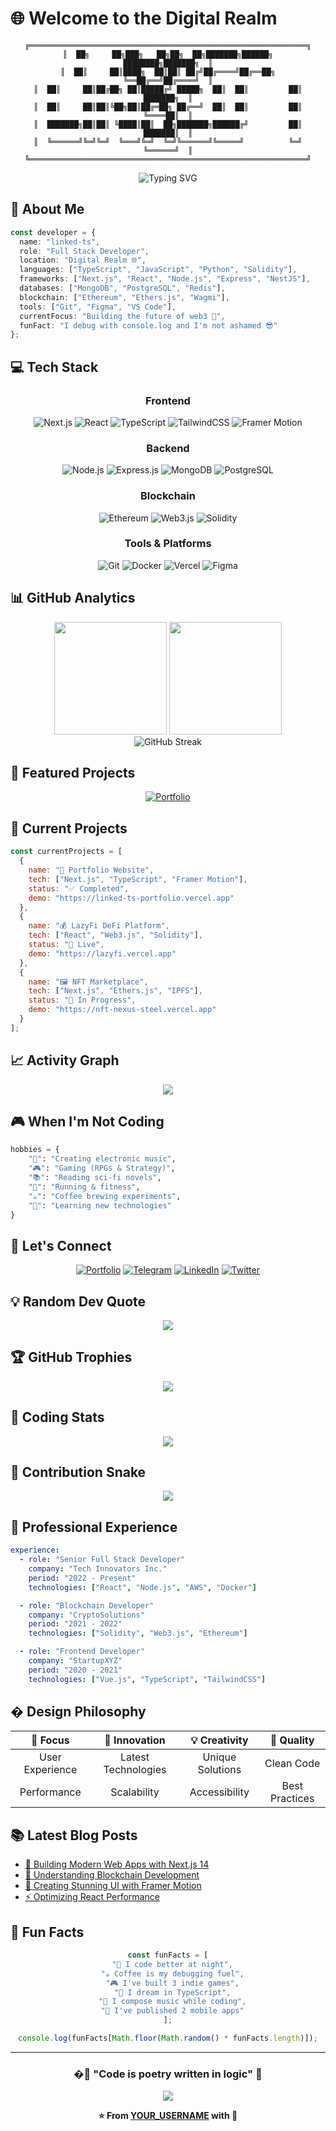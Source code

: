 # 🌐 Welcome to the Digital Realm

<div align="center">
  
```ascii
╔══════════════════════════════════════════════════════════════╗
║  ██╗     ██╗███╗   ██╗██╗  ██╗███████╗██████╗       ████████╗███████╗  ║
║  ██║     ██║████╗  ██║██║ ██╔╝██╔════╝██╔══██╗      ╚══██╔══╝██╔════╝  ║
║  ██║     ██║██╔██╗ ██║█████╔╝ █████╗  ██║  ██║         ██║   ███████╗  ║
║  ██║     ██║██║╚██╗██║██╔═██╗ ██╔══╝  ██║  ██║         ██║   ╚════██║  ║
║  ███████╗██║██║ ╚████║██║  ██╗███████╗██████╔╝         ██║   ███████║  ║
║  ╚══════╝╚═╝╚═╝  ╚═══╝╚═╝  ╚═╝╚══════╝╚═════╝          ╚═╝   ╚══════╝  ║
╚══════════════════════════════════════════════════════════════╝
```

<img src="https://readme-typing-svg.herokuapp.com?font=Orbitron&weight=900&size=35&duration=3000&pause=1000&color=8B5CF6&background=0F101400&center=true&vCenter=true&multiline=true&width=800&height=100&lines=Full+Stack+Developer;Blockchain+Enthusiast;UI%2FUX+Designer" alt="Typing SVG" />

</div>

## 🚀 About Me

```typescript
const developer = {
  name: "linked-ts",
  role: "Full Stack Developer",
  location: "Digital Realm 🌐",
  languages: ["TypeScript", "JavaScript", "Python", "Solidity"],
  frameworks: ["Next.js", "React", "Node.js", "Express", "NestJS"],
  databases: ["MongoDB", "PostgreSQL", "Redis"],
  blockchain: ["Ethereum", "Ethers.js", "Wagmi"],
  tools: ["Git", "Figma", "VS Code"],
  currentFocus: "Building the future of web3 🔮",
  funFact: "I debug with console.log and I'm not ashamed 😎"
};
```

## 💻 Tech Stack

<div align="center">

### Frontend
![Next.js](https://img.shields.io/badge/Next.js-000000?style=for-the-badge&logo=next.js&logoColor=white)
![React](https://img.shields.io/badge/React-20232A?style=for-the-badge&logo=react&logoColor=61DAFB)
![TypeScript](https://img.shields.io/badge/TypeScript-007ACC?style=for-the-badge&logo=typescript&logoColor=white)
![TailwindCSS](https://img.shields.io/badge/Tailwind_CSS-38B2AC?style=for-the-badge&logo=tailwind-css&logoColor=white)
![Framer Motion](https://img.shields.io/badge/Framer_Motion-black?style=for-the-badge&logo=framer&logoColor=blue)

### Backend
![Node.js](https://img.shields.io/badge/Node.js-43853D?style=for-the-badge&logo=node.js&logoColor=white)
![Express.js](https://img.shields.io/badge/Express.js-404D59?style=for-the-badge)
![MongoDB](https://img.shields.io/badge/MongoDB-4EA94B?style=for-the-badge&logo=mongodb&logoColor=white)
![PostgreSQL](https://img.shields.io/badge/PostgreSQL-316192?style=for-the-badge&logo=postgresql&logoColor=white)

### Blockchain
![Ethereum](https://img.shields.io/badge/Ethereum-3C3C3D?style=for-the-badge&logo=Ethereum&logoColor=white)
![Web3.js](https://img.shields.io/badge/web3.js-F16822?style=for-the-badge&logo=web3.js&logoColor=white)
![Solidity](https://img.shields.io/badge/Solidity-%23363636.svg?style=for-the-badge&logo=solidity&logoColor=white)

### Tools & Platforms
![Git](https://img.shields.io/badge/Git-F05032?style=for-the-badge&logo=git&logoColor=white)
![Docker](https://img.shields.io/badge/Docker-2496ED?style=for-the-badge&logo=docker&logoColor=white)
![Vercel](https://img.shields.io/badge/Vercel-000000?style=for-the-badge&logo=vercel&logoColor=white)
![Figma](https://img.shields.io/badge/Figma-F24E1E?style=for-the-badge&logo=figma&logoColor=white)

</div>

## 📊 GitHub Analytics

<div align="center">
  <img height="180em" src="https://github-readme-stats.vercel.app/api?username=YOUR_USERNAME&show_icons=true&theme=tokyonight&include_all_commits=true&count_private=true&bg_color=0d1117&title_color=8b5cf6&text_color=c9d1d9&icon_color=00f7ff&border_color=30363d"/>
  <img height="180em" src="https://github-readme-stats.vercel.app/api/top-langs/?username=YOUR_USERNAME&layout=compact&langs_count=8&theme=tokyonight&bg_color=0d1117&title_color=8b5cf6&text_color=c9d1d9&border_color=30363d"/>
</div>

<div align="center">
  <img src="https://github-readme-streak-stats.herokuapp.com/?user=YOUR_USERNAME&theme=tokyonight&background=0d1117&stroke=30363d&ring=8b5cf6&fire=00f7ff&currStreakLabel=8b5cf6" alt="GitHub Streak" />
</div>

## 🎯 Featured Projects

<div align="center">

[![Portfolio](https://github-readme-stats.vercel.app/api/pin/?username=YOUR_USERNAME&repo=linked-ts-portfolio&theme=tokyonight&bg_color=0d1117&title_color=8b5cf6&text_color=c9d1d9&icon_color=00f7ff&border_color=30363d)](https://github.com/YOUR_USERNAME/linked-ts-portfolio)

</div>

## 🌟 Current Projects

```javascript
const currentProjects = [
  {
    name: "🎨 Portfolio Website",
    tech: ["Next.js", "TypeScript", "Framer Motion"],
    status: "✅ Completed",
    demo: "https://linked-ts-portfolio.vercel.app"
  },
  {
    name: "💰 LazyFi DeFi Platform", 
    tech: ["React", "Web3.js", "Solidity"],
    status: "🚀 Live",
    demo: "https://lazyfi.vercel.app"
  },
  {
    name: "🖼️ NFT Marketplace",
    tech: ["Next.js", "Ethers.js", "IPFS"],
    status: "🔄 In Progress",
    demo: "https://nft-nexus-steel.vercel.app"
  }
];
```

## 📈 Activity Graph

<div align="center">
  <img src="https://github-readme-activity-graph.vercel.app/graph?username=YOUR_USERNAME&theme=tokyo-night&bg_color=0d1117&color=8b5cf6&line=00f7ff&point=c9d1d9&area=true&hide_border=true" />
</div>

## 🎮 When I'm Not Coding

```python
hobbies = {
    "🎵": "Creating electronic music",
    "🎮": "Gaming (RPGs & Strategy)",
    "📚": "Reading sci-fi novels", 
    "🏃": "Running & fitness",
    "☕": "Coffee brewing experiments",
    "🌱": "Learning new technologies"
}
```

## 🤝 Let's Connect

<div align="center">

[![Portfolio](https://img.shields.io/badge/Portfolio-8B5CF6?style=for-the-badge&logo=google-chrome&logoColor=white)](https://linked-ts-portfolio.vercel.app)
[![Telegram](https://img.shields.io/badge/Telegram-2CA5E0?style=for-the-badge&logo=telegram&logoColor=white)](https://t.me/YOUR_TELEGRAM)
[![LinkedIn](https://img.shields.io/badge/LinkedIn-0077B5?style=for-the-badge&logo=linkedin&logoColor=white)](https://linkedin.com/in/YOUR_LINKEDIN)
[![Twitter](https://img.shields.io/badge/Twitter-1DA1F2?style=for-the-badge&logo=twitter&logoColor=white)](https://twitter.com/YOUR_TWITTER)

</div>

## 💡 Random Dev Quote

<div align="center">
  <img src="https://quotes-github-readme.vercel.app/api?type=horizontal&theme=tokyonight&bg_color=0d1117&border_color=30363d" />
</div>

## 🏆 GitHub Trophies

<div align="center">
  <img src="https://github-profile-trophy.vercel.app/?username=YOUR_USERNAME&theme=tokyonight&no-frame=true&no-bg=true&margin-w=4&column=7" />
</div>

## 🎯 Coding Stats

<div align="center">
  <img src="https://github-readme-stats.vercel.app/api/wakatime?username=YOUR_WAKATIME_USERNAME&theme=tokyonight&bg_color=0d1117&title_color=8b5cf6&text_color=c9d1d9&border_color=30363d" />
</div>

## 🐍 Contribution Snake

<div align="center">
  <img src="https://raw.githubusercontent.com/YOUR_USERNAME/YOUR_USERNAME/output/github-contribution-grid-snake-dark.svg" />
</div>

## 💼 Professional Experience

```yaml
experience:
  - role: "Senior Full Stack Developer"
    company: "Tech Innovators Inc."
    period: "2022 - Present"
    technologies: ["React", "Node.js", "AWS", "Docker"]

  - role: "Blockchain Developer"
    company: "CryptoSolutions"
    period: "2021 - 2022"
    technologies: ["Solidity", "Web3.js", "Ethereum"]

  - role: "Frontend Developer"
    company: "StartupXYZ"
    period: "2020 - 2021"
    technologies: ["Vue.js", "TypeScript", "TailwindCSS"]
```

## � Design Philosophy

<div align="center">

| 🎯 **Focus** | 🚀 **Innovation** | 💡 **Creativity** | 🔧 **Quality** |
|:---:|:---:|:---:|:---:|
| User Experience | Latest Technologies | Unique Solutions | Clean Code |
| Performance | Scalability | Accessibility | Best Practices |

</div>

## 📚 Latest Blog Posts

<!-- BLOG-POST-LIST:START -->
- [🚀 Building Modern Web Apps with Next.js 14](https://your-blog.com/nextjs-14)
- [🔗 Understanding Blockchain Development](https://your-blog.com/blockchain-dev)
- [🎨 Creating Stunning UI with Framer Motion](https://your-blog.com/framer-motion)
- [⚡ Optimizing React Performance](https://your-blog.com/react-performance)
<!-- BLOG-POST-LIST:END -->

## 🌟 Fun Facts

<div align="center">

```javascript
const funFacts = [
  "🌙 I code better at night",
  "☕ Coffee is my debugging fuel",
  "🎮 I've built 3 indie games",
  "🚀 I dream in TypeScript",
  "🎵 I compose music while coding",
  "📱 I've published 2 mobile apps"
];

console.log(funFacts[Math.floor(Math.random() * funFacts.length)]);
```

</div>

---

<div align="center">

### �🌟 "Code is poetry written in logic" 🌟

<img src="https://komarev.com/ghpvc/?username=YOUR_USERNAME&color=8b5cf6&style=for-the-badge&label=Profile+Views" />

**⭐ From [YOUR_USERNAME](https://github.com/YOUR_USERNAME) with 💜**

</div>

